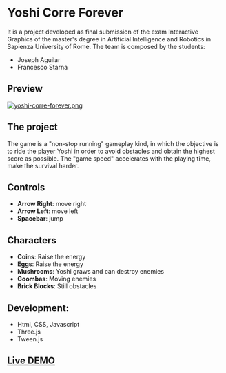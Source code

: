 # Yoshi Corre Forever
It is a project developed as final submission of the exam Interactive Graphics of the master's degree in Artificial Intelligence and Robotics in Sapienza University of Rome. The team is composed by the students:
- Joseph Aguilar
- Francesco Starna

## Preview
[![yoshi-corre-forever.png](https://i.postimg.cc/pLddYvP6/yoshi-corre-forever.png)](https://postimg.cc/rKvcMv01)

## The project
The game is a "non-stop running" gameplay kind, in which the objective is to ride the player Yoshi in order to avoid obstacles and obtain the highest score as possible. The "game speed" accelerates with the playing time, make the survival harder.

## Controls
- **Arrow Right**: move right
- **Arrow Left**: move left
- **Spacebar**: jump 

## Characters
- **Coins**: Raise the energy
- **Eggs**: Raise the energy
- **Mushrooms**: Yoshi graws and can destroy enemies
- **Goombas**: Moving enemies
- **Brick Blocks**: Still obstacles

## Development:
- Html, CSS, Javascript
- Three.js
- Tween.js

## [Live DEMO](https://sapienzainteractivegraphicscourse.github.io/final-project-joseph-francesco/)
